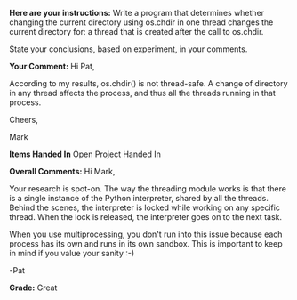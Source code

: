 ﻿**Here are your instructions:**
Write a program that determines whether changing the current directory using os.chdir in one thread changes the current directory for:
a thread that is created after the call to os.chdir.

State your conclusions, based on experiment, in your comments.

**Your Comment:**
Hi Pat,

According to my results, os.chdir() is not thread-safe. A change of directory in any thread affects
the process, and thus all the threads running in that process.

Cheers,

Mark

**Items Handed In**
Open Project Handed In

**Overall Comments:**
Hi Mark,

Your research is spot-on. The way the threading module works is that there is a single instance of the Python interpreter, shared by all the threads. Behind the scenes, the interpreter is locked while working on any specific thread. When the lock is released, the interpreter goes on to the next task.

When you use multiprocessing, you don't run into this issue because each process has its own and runs in its own sandbox. This is important to keep in mind if you value your sanity :-)

-Pat

**Grade:**
Great
